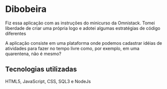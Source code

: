 #  Dibobeira

Fiz essa aplicação com as instruções do minicurso da Omnistack. Tomei liberdade de criar uma própria logo
e adotei algumas estratégias de código diferentes

A aplicação consiste em uma plataforma onde podemos cadastrar idéias de atividades para fazer no tempo livre como, por exemplo,
em uma quarentena, não é mesmo?

## Tecnologias utilizadas

HTML5, 
JavaScript,
CSS, SQL3 e NodeJs

